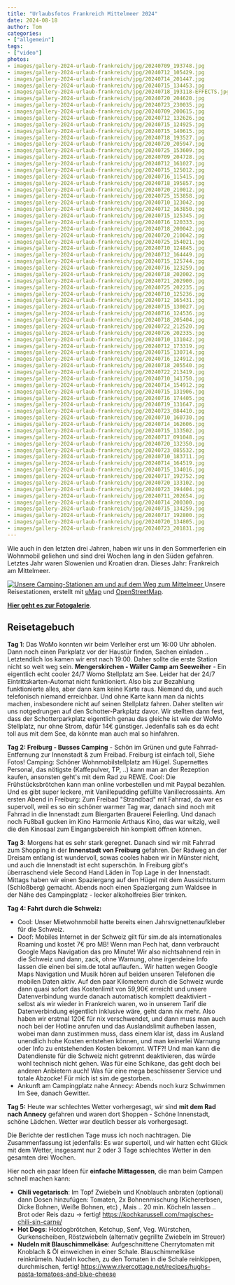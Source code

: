 ```yaml
---
title: "Urlaubsfotos Frankreich Mittelmeer 2024"
date: 2024-08-18
author: Tom
categories:
- ["allgemein"]
tags:
- ["video"]
photos:
- images/gallery-2024-urlaub-frankreich/jpg/20240709_193748.jpg
- images/gallery-2024-urlaub-frankreich/jpg/20240712_105429.jpg
- images/gallery-2024-urlaub-frankreich/jpg/20240714_201447.jpg
- images/gallery-2024-urlaub-frankreich/jpg/20240715_134453.jpg
- images/gallery-2024-urlaub-frankreich/jpg/20240718_193118-EFFECTS.jpg
- images/gallery-2024-urlaub-frankreich/jpg/20240720_204620.jpg
- images/gallery-2024-urlaub-frankreich/jpg/20240723_230035.jpg
- images/gallery-2024-urlaub-frankreich/jpg/20240709_200615.jpg
- images/gallery-2024-urlaub-frankreich/jpg/20240712_132626.jpg
- images/gallery-2024-urlaub-frankreich/jpg/20240715_124925.jpg
- images/gallery-2024-urlaub-frankreich/jpg/20240715_140615.jpg
- images/gallery-2024-urlaub-frankreich/jpg/20240718_193527.jpg
- images/gallery-2024-urlaub-frankreich/jpg/20240720_205947.jpg
- images/gallery-2024-urlaub-frankreich/jpg/20240725_153609.jpg
- images/gallery-2024-urlaub-frankreich/jpg/20240709_204728.jpg
- images/gallery-2024-urlaub-frankreich/jpg/20240712_161027.jpg
- images/gallery-2024-urlaub-frankreich/jpg/20240715_125012.jpg
- images/gallery-2024-urlaub-frankreich/jpg/20240716_115415.jpg
- images/gallery-2024-urlaub-frankreich/jpg/20240718_195857.jpg
- images/gallery-2024-urlaub-frankreich/jpg/20240720_210012.jpg
- images/gallery-2024-urlaub-frankreich/jpg/20240725_153858.jpg
- images/gallery-2024-urlaub-frankreich/jpg/20240710_123042.jpg
- images/gallery-2024-urlaub-frankreich/jpg/20240712_163850.jpg
- images/gallery-2024-urlaub-frankreich/jpg/20240715_125345.jpg
- images/gallery-2024-urlaub-frankreich/jpg/20240716_120333.jpg
- images/gallery-2024-urlaub-frankreich/jpg/20240718_200042.jpg
- images/gallery-2024-urlaub-frankreich/jpg/20240720_210042.jpg
- images/gallery-2024-urlaub-frankreich/jpg/20240725_154021.jpg
- images/gallery-2024-urlaub-frankreich/jpg/20240710_124845.jpg
- images/gallery-2024-urlaub-frankreich/jpg/20240712_164449.jpg
- images/gallery-2024-urlaub-frankreich/jpg/20240715_125744.jpg
- images/gallery-2024-urlaub-frankreich/jpg/20240716_123259.jpg
- images/gallery-2024-urlaub-frankreich/jpg/20240718_202002.jpg
- images/gallery-2024-urlaub-frankreich/jpg/20240721_202900.jpg
- images/gallery-2024-urlaub-frankreich/jpg/20240725_202235.jpg
- images/gallery-2024-urlaub-frankreich/jpg/20240710_125236.jpg
- images/gallery-2024-urlaub-frankreich/jpg/20240712_165431.jpg
- images/gallery-2024-urlaub-frankreich/jpg/20240715_130027.jpg
- images/gallery-2024-urlaub-frankreich/jpg/20240716_124536.jpg
- images/gallery-2024-urlaub-frankreich/jpg/20240718_205404.jpg
- images/gallery-2024-urlaub-frankreich/jpg/20240722_212520.jpg
- images/gallery-2024-urlaub-frankreich/jpg/20240726_202335.jpg
- images/gallery-2024-urlaub-frankreich/jpg/20240710_131042.jpg
- images/gallery-2024-urlaub-frankreich/jpg/20240712_173319.jpg
- images/gallery-2024-urlaub-frankreich/jpg/20240715_130714.jpg
- images/gallery-2024-urlaub-frankreich/jpg/20240716_124912.jpg
- images/gallery-2024-urlaub-frankreich/jpg/20240718_205540.jpg
- images/gallery-2024-urlaub-frankreich/jpg/20240722_213419.jpg
- images/gallery-2024-urlaub-frankreich/jpg/20240710_141750.jpg
- images/gallery-2024-urlaub-frankreich/jpg/20240714_154912.jpg
- images/gallery-2024-urlaub-frankreich/jpg/20240715_131906.jpg
- images/gallery-2024-urlaub-frankreich/jpg/20240716_174405.jpg
- images/gallery-2024-urlaub-frankreich/jpg/20240719_131647.jpg
- images/gallery-2024-urlaub-frankreich/jpg/20240723_084410.jpg
- images/gallery-2024-urlaub-frankreich/jpg/20240710_160730.jpg
- images/gallery-2024-urlaub-frankreich/jpg/20240714_162606.jpg
- images/gallery-2024-urlaub-frankreich/jpg/20240715_133502.jpg
- images/gallery-2024-urlaub-frankreich/jpg/20240717_091048.jpg
- images/gallery-2024-urlaub-frankreich/jpg/20240720_132350.jpg
- images/gallery-2024-urlaub-frankreich/jpg/20240723_085532.jpg
- images/gallery-2024-urlaub-frankreich/jpg/20240710_183711.jpg
- images/gallery-2024-urlaub-frankreich/jpg/20240714_164519.jpg
- images/gallery-2024-urlaub-frankreich/jpg/20240715_134016.jpg
- images/gallery-2024-urlaub-frankreich/jpg/20240717_192752.jpg
- images/gallery-2024-urlaub-frankreich/jpg/20240720_133102.jpg
- images/gallery-2024-urlaub-frankreich/jpg/20240723_194404.jpg
- images/gallery-2024-urlaub-frankreich/jpg/20240711_202654.jpg
- images/gallery-2024-urlaub-frankreich/jpg/20240714_200300.jpg
- images/gallery-2024-urlaub-frankreich/jpg/20240715_134259.jpg
- images/gallery-2024-urlaub-frankreich/jpg/20240717_192800.jpg
- images/gallery-2024-urlaub-frankreich/jpg/20240720_134805.jpg
- images/gallery-2024-urlaub-frankreich/jpg/20240723_201831.jpg
---
```


Wie auch in den letzten drei Jahren, haben wir uns in den Sommerferien ein Wohnmobil geliehen und sind drei Wochen lang in den Süden gefahren. Letztes Jahr waren Slowenien und Kroatien dran. Dieses Jahr: Frankreich am Mittelmeer.

<!-- more -->

<a href="/2024/08/2024-sommerurlaub-mittelmeer-frankreich/">
<img src="/images/gallery-2024-urlaub-frankreich/jpg/route.jpg" alt="Unsere Camping-Stationen am und auf dem Weg zum Mittelmeer" />
</a>
Unsere Reisestationen, erstellt mit <a href="https://umap.openstreetmap.de/en/map/frankreich-mittelmeer-urlaubsroute-2024_66780">uMap</a> und <a href="https://www.openstreetmap.de/">OpenStreetMap</a>.

<a href="#articleInner"><b>Hier geht es zur Fotogalerie</b></a>.

## Reisetagebuch

**Tag 1**: Das WoMo konnten wir beim Verleiher erst um 16:00 Uhr abholen. Dann noch einen Parkplatz vor der Haustür finden, Sachen einladen .. Letztendlich los kamen wir erst nach 19:00. Daher sollte die erste Station nicht so weit weg sein. **Mengerskirchen - Wäller Camp am Seeweiher** - Ein eigentlich echt cooler 24/7 Womo Stellplatz am See. Leider hat der 24/7 Eintrittskarten-Automat nicht funktioniert. Also bis zur Bezahlung funktionierte alles, aber dann kam keine Karte raus. Niemand da, und auch telefonisch niemand erreichbar. Und ohne Karte kann man da nichts machen, insbesondere nicht auf seinen Stellplatz fahren. Daher stellten wir uns notgedrungen auf den Schotter-Parkplatz davor. Wir stellten dann fest, dass der Schotterparkplatz eigentlich genau das gleiche ist wie der WoMo Stellplatz, nur ohne Strom, dafür 14€ günstiger. Jedenfalls sah es da echt toll aus mit dem See, da könnte man auch mal so hinfahren.

**Tag 2: Freiburg - Busses Camping** - Schön im Grünen und gute Fahrrad-Entfernung zur Innenstadt & zum Freibad. Freiburg ist einfach toll, Siehe Fotos! Camping: Schöner Wohnmobilstellplatz am Hügel. Supernettes Personal, das nötigste (Kaffepulver, TP, ..) kann man an der Rezeption kaufen, ansonsten geht's mit dem Rad zu REWE. Cool: Die Frühstücksbrötchen kann man online vorbestellen und mit Paypal bezahlen. Und es gibt super leckere, mit Vanillepudding gefüllte Vanillecrossaints. Am ersten Abend in Freiburg: Zum Freibad "Strandbad" mit Fahrrad, da war es supervoll, weil es so ein schöner warmer Tag war, danach sind noch mit Fahrrad in die Innenstadt zum Biergarten Brauerei Feierling. Und danach noch Fußball gucken im Kino Harmonie Arthaus Kino, das war witzig, weil die den Kinosaal zum Eingangsbereich hin komplett öffnen können.

**Tag 3**: Morgens hat es sehr stark geregnet. Danach sind wir mit Fahrrad zum Shopping in der **Innenstadt von Freiburg** gefahren. Der Radweg an der Dreisam entlang ist wundervoll, sowas cooles haben wir in Münster nicht, und auch die Innenstadt ist echt superschön. In Freiburg gibt's überraschend viele Second Hand Läden in Top Lage in der Innenstadt. Mittags haben wir einen Spaziergang auf den Hügel mit dem Aussichtsturm (Schloßberg) gemacht. Abends noch einen Spaziergang zum Waldsee in der Nähe des Campingplatz - lecker alkoholfreies Bier trinken.

**Tag 4: Fahrt durch die Schweiz:**
* Cool: Unser Mietwohnmobil hatte bereits einen Jahrsvignettenaufkleber für die Schweiz.
* Doof: Mobiles Internet in der Schweiz gilt für sim.de als internationales Roaming und kostet 7€ pro MB! Wenn man Pech hat, dann verbraucht Google Maps Navigation das pro Minute! Wir also nichtsahnend rein in die Schweiz und dann, zack, ohne Warnung, ohne irgendeine Info lassen die einen bei sim.de total auflaufen.. Wir hatten wegen Google Maps Navigation und Musik hören auf beiden unseren Telefonen die mobilen Daten aktiv. Auf den paar Kilometern durch die Schweiz wurde dann quasi sofort das Kostenlimit von 59,90€ erreicht und unsere Datenverbindung wurde danach automatisch komplett deaktiviert - selbst als wir wieder in Frankreich waren, wo in unserem Tarif die Datenverbindung eigentlich inklusive wäre, geht dann nix mehr. Also haben wir erstmal 120€ für nix verschwendet, und dann muss man auch noch bei der Hotline anrufen und das Auslandslimit aufheben lassen, wobei man dann zustimmen muss, dass einem klar ist, dass im Ausland unendlich hohe Kosten entstehen können, und man keinerlei Warnung oder Info zu entstehenden Kosten bekommt. WTF?! Und man kann die Datendienste für die Schweiz nicht getrennt deaktivieren, das würde wohl technisch nicht gehen. Was für eine Schikane, das geht doch bei anderen Anbietern auch! Was für eine mega beschissener Service und totale Abzocke! Für mich ist sim.de gestorben..
* Ankunft am Campingplatz nahe Annecy: Abends noch kurz Schwimmen Im See, danach Gewitter.

**Tag 5:** Heute war schlechtes Wetter vorhergesagt, wir sind **mit dem Rad nach Annecy** gefahren und waren dort Shoppen - Schöne Innenstadt, schöne Lädchen. Wetter war deutlich besser als vorhergesagt.

Die Berichte der restlichen Tage muss ich noch nachtragen. Die Zusammenfassung ist jedenfalls: Es war supertoll, und wir hatten echt Glück mit dem Wetter, insgesamt nur 2 oder 3 Tage schlechtes Wetter in den gesamten drei Wochen.

Hier noch ein paar Ideen für **einfache Mittagessen**, die man beim Campen schnell machen kann:
* **Chili vegetarisch**: Im Topf Zwiebeln und Knoblauch anbraten (optional) dann Dosen hinzufügen: Tomaten, 2x Bohnenmischung (Kichererbsen, Dicke Bohnen, Weiße Bohnen, etc) , Mais .. 20 min. Köcheln lassen .. Brot oder Reis dazu -> fertig! https://kochkarussell.com/magisches-chili-sin-carne/
* **Hot Dogs**: Hotdogbrötchen, Ketchup, Senf, Veg. Würstchen, Gurkenscheiben, Röstzwiebeln (alternativ gegrillte Zwiebeln im Streuer)
* **Nudeln mit Blauschimmelkäse**: Aufgeschnittene Cherrytomaten mit Knoblach & Öl einweichen in einer Schale. Blauschimmelkäse reinkrümeln. Nudeln kochen, zu den Tomaten in die Schale reinkippen, durchmischen, fertig! https://www.rivercottage.net/recipes/hughs-pasta-tomatoes-and-blue-cheese